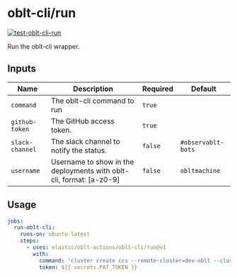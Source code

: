 # <!--name-->oblt-cli/run<!--/name-->

[![test-oblt-cli-run](https://github.com/elastic/oblt-actions/actions/workflows/test-oblt-cli-run.yml/badge.svg?branch=main)](https://github.com/elastic/oblt-actions/actions/workflows/test-oblt-cli-run.yml)

<!--description-->
Run the oblt-cli wrapper.
<!--/description-->

## Inputs
<!--inputs-->
| Name            | Description                                                         | Required | Default            |
|-----------------|---------------------------------------------------------------------|----------|--------------------|
| `command`       | The oblt-cli command to run                                         | `true`   | ` `                |
| `github-token`  | The GitHub access token.                                            | `true`   | ` `                |
| `slack-channel` | The slack channel to notify the status.                             | `false`  | `#observablt-bots` |
| `username`      | Username to show in the deployments with oblt-cli, format: [a-z0-9] | `false`  | `obltmachine`      |
<!--/inputs-->

## Usage
<!--usage action="elastic/oblt-actions/oblt-cli/run" version="env:VERSION"-->
```yaml
jobs:
  run-oblt-cli:
    runs-on: ubuntu-latest
    steps:
      - uses: elastic/oblt-actions/oblt-cli/run@v1
        with:
          command: 'cluster create ccs --remote-cluster=dev-oblt --cluster-name-prefix mycustomcluster'
          token: ${{ secrets.PAT_TOKEN }}
```
<!--/usage-->

